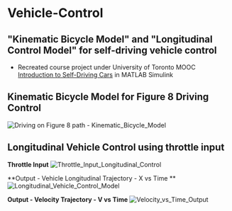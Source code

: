 # Vehicle-Control
## "Kinematic Bicycle Model" and "Longitudinal Control Model" for self-driving vehicle control  

* Recreated course project under University of Toronto MOOC [Introduction to Self-Driving Cars](https://www.coursera.org/learn/intro-self-driving-cars) in MATLAB Simulink

## Kinematic Bicycle Model for Figure 8 Driving Control

![Driving on Figure 8 path - Kinematic_Bicycle_Model ](https://user-images.githubusercontent.com/36999515/192356598-d8d64eff-b735-420e-96b5-d1ea50aa0a5f.jpg)

## Longitudinal Vehicle Control using throttle input

**Throttle Input**
![Throttle_Input_Longitudinal_Control](https://user-images.githubusercontent.com/36999515/192356699-34497beb-c301-4c0a-b71f-4d6ac3fdda09.jpg)

**Output - Vehicle Longitudinal Trajectory - X vs Time **
![Longitudinal_Vehicle_Control_Model](https://user-images.githubusercontent.com/36999515/192356860-d4e024c5-64bd-4e05-a422-da89cfec1069.jpg)

**Output - Velocity Trajectory - V vs Time**
![Velocity_vs_Time_Output](https://user-images.githubusercontent.com/36999515/192356962-c1994646-086d-4cca-b6e1-7a1d3774e101.jpg)
